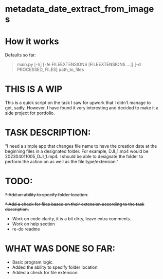 # metadata_date_extract_from_images

How it works
================
Defaults so far:

> main.py [-h] [-fe FILEEXTENSIONS [FILEEXTENSIONS ...]] [-d PROCESSED_FILES] path_to_files




THIS IS A WIP
================

This is a quick script on the task I saw for upwork that I didn't manage to get, sadly.
However, I have found it very interesting and decided to make it a side project for portfolio.

TASK DESCRIPTION:
================
"I need a simple app that changes file name to have the creation date at the beginning files in a designated folder. For example, DJI_1.mp4 would be 202304011005_DJI_1.mp4. I should be able to designate the folder to perform the action on as well as the file type/extension."

TODO:
================
~~* Add an ability to specify folder location.~~

~~* Add a check for files based on their extension according to the task description.~~
* Work on code clarity, it is a bit dirty, leave extra comments.
* Work on help section
* re-do readme



WHAT WAS DONE SO FAR:
================
* Basic program logic.
* Added the ability to specify folder location
* Added a check for file extension
